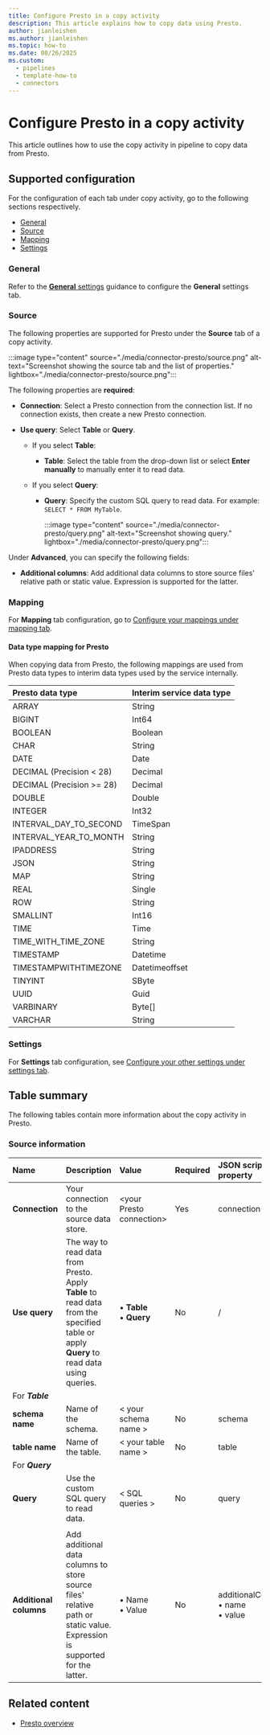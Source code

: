 ```yaml
---
title: Configure Presto in a copy activity
description: This article explains how to copy data using Presto.
author: jianleishen
ms.author: jianleishen
ms.topic: how-to
ms.date: 08/26/2025
ms.custom: 
  - pipelines
  - template-how-to
  - connectors
---
```


# Configure Presto in a copy activity

This article outlines how to use the copy activity in pipeline to copy data from Presto.

## Supported configuration

For the configuration of each tab under copy activity, go to the following sections respectively.

- [General](#general)  
- [Source](#source)
- [Mapping](#mapping)
- [Settings](#settings)

### General

Refer to the [**General** settings](activity-overview.md#general-settings) guidance to configure the **General** settings tab.

### Source

The following properties are supported for Presto under the **Source** tab of a copy activity.

:::image type="content" source="./media/connector-presto/source.png" alt-text="Screenshot showing the source tab and the list of properties." lightbox="./media/connector-presto/source.png":::

The following properties are **required**:

- **Connection**:  Select a Presto connection from the connection list. If no connection exists, then create a new Presto connection.

- **Use query**: Select **Table** or **Query**.

  - If you select **Table**:

    - **Table**: Select the table from the drop-down list or select **Enter manually** to manually enter it to read data.

  - If you select **Query**:

    - **Query**: Specify the custom SQL query to read data. For example: `SELECT * FROM MyTable`.

      :::image type="content" source="./media/connector-presto/query.png" alt-text="Screenshot showing query." lightbox="./media/connector-presto/query.png":::

Under **Advanced**, you can specify the following fields:

- **Additional columns**: Add additional data columns to store source files' relative path or static value. Expression is supported for the latter.

### Mapping

For **Mapping** tab configuration, go to [Configure your mappings under mapping tab](copy-data-activity.md#configure-your-mappings-under-mapping-tab).

#### Data type mapping for Presto

When copying data from Presto, the following mappings are used from Presto data types to interim data types used by the service internally.

| Presto data type     | Interim service data type   |
|:--- |:--- |
| ARRAY | String |
| BIGINT | Int64 |
| BOOLEAN | Boolean |
| CHAR | String |
| DATE | Date |
| DECIMAL (Precision < 28) | Decimal |
| DECIMAL (Precision >= 28) | Decimal |
| DOUBLE | Double |
| INTEGER | Int32 |
| INTERVAL_DAY_TO_SECOND | TimeSpan |
| INTERVAL_YEAR_TO_MONTH | String |
| IPADDRESS | String |
| JSON | String |
| MAP | String |
| REAL | Single |
| ROW | String |
| SMALLINT | Int16 |
| TIME | Time |
| TIME_WITH_TIME_ZONE | String |
| TIMESTAMP | Datetime |
| TIMESTAMPWITHTIMEZONE | Datetimeoffset |
| TINYINT | SByte |
| UUID | Guid |
| VARBINARY | Byte[] |
| VARCHAR | String |

### Settings

For **Settings** tab configuration, see [Configure your other settings under settings tab](copy-data-activity.md#configure-your-other-settings-under-settings-tab).

## Table summary

The following tables contain more information about the copy activity in Presto.

### Source information

|Name |Description |Value|Required |JSON script property |
|:---|:---|:---|:---|:---|
|**Connection** |Your connection to the source data store.|\<your Presto connection> |Yes|connection|
|**Use query** |The way to read data from Presto. Apply **Table** to read data from the specified table or apply **Query** to read data using queries.| • **Table**<br>  • **Query** |No| / |
| For ***Table*** | | | | |
|**schema name** |Name of the schema.|< your schema name >| No |schema|
|**table name** |Name of the table.|< your table name >| No |table|
| For ***Query*** | | | | |
| **Query** | Use the custom SQL query to read data. | < SQL queries > | No | query |
| | | | | |
| **Additional columns** | Add additional data columns to store source files' relative path or static value. Expression is supported for the latter. | • Name<br>• Value | No | additionalColumns:<br>• name<br>• value |

## Related content

- [Presto overview](connector-presto-overview.md)
